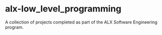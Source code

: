 # alx-low_level_programming
A collection of projects completed as part of the ALX Software Engineering program.
